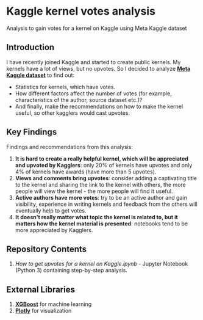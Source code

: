 # Kaggle kernel votes analysis
Analysis to gain votes for a kernel on Kaggle using Meta Kaggle dataset

## Introduction
I have recently joined Kaggle and started to create public kernels. My kernels have a lot of views, but no upvotes. So I decided to analyze __[Meta Kaggle dataset](https://www.kaggle.com/kaggle/meta-kaggle)__ to find out:
* Statistics for kernels, which have votes.
* How different factors affect the number of votes (for example, characteristics of the author, source dataset etc.)?
* And finally, make the recommendations on how to make the kernel useful, so other kagglers would cast upvotes.

## Key Findings
Findings and recommendations from this analysis:

1. __It is hard to create a really helpful kernel, which will be appreciated and upvoted by Kagglers__: only 20% of kernels have upvotes and only 4% of kernels have awards (have more than 5 upvotes).
2. __Views and comments bring upvotes__: consider adding a captivating title to the kernel and sharing the link to the kernel with others, the more people will view the kernel - the more people will find it useful.
3. __Active authors have more votes__: try to be an active author and gain visibility, experience in writing kernels and feedback from the others will eventually help to get votes.
4. __It doesn't really matter what topic the kernel is related to, but it matters how the kernel material is presented__: notebooks tend to be more appreciated by Kagglers.

## Repository Contents
1. *How to get upvotes for a kernel on Kaggle.ipynb* - Jupyter Notebook (Python 3) containing step-by-step analysis.

## External Libraries
1. __[XGBoost](https://xgboost.readthedocs.io/en/latest/)__ for machine learning
2. __[Plotly](https://plot.ly/#/)__ for visualization

